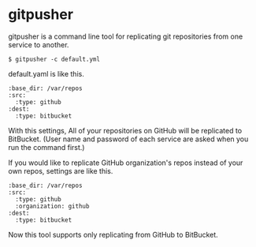 # gitpusher

gitpusher is a command line tool for replicating git repositories from one service to another.

```
$ gitpusher -c default.yml
```

default.yaml is like this.

```
:base_dir: /var/repos
:src:
  :type: github
:dest:
  :type: bitbucket
```

With this settings, All of your repositories on GitHub will be replicated to BitBucket.
(User name and password of each service are asked when you run the command first.)

If you would like to replicate GitHub organization's repos instead of your own repos, settings are like this.

```
:base_dir: /var/repos
:src:
  :type: github
  :organization: github
:dest:
  :type: bitbucket
```

Now this tool supports only replicating from GitHub to BitBucket.
